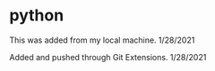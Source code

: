 # python

This was added from my local machine. 1/28/2021

Added and pushed through Git Extensions. 1/28/2021